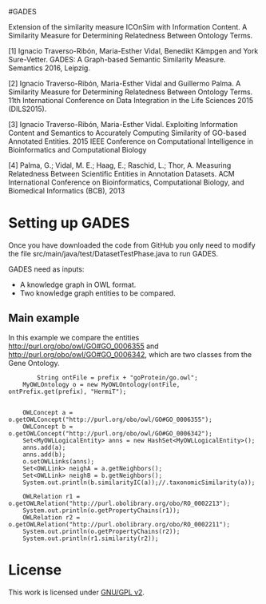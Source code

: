 #GADES

Extension of the similarity measure ICOnSim with Information Content. A Similarity Measure for Determining Relatedness Between Ontology Terms.

[1] Ignacio Traverso-Ribón, Maria-Esther Vidal, Benedikt Kämpgen and York Sure-Vetter. GADES: A Graph-based Semantic Similarity Measure. Semantics 2016, Leipzig.

[2] Ignacio Traverso-Ribón, Maria-Esther Vidal and Guillermo Palma. A Similarity Measure for Determining Relatedness Between Ontology Terms. 11th  International Conference on Data Integration in the Life Sciences 2015 (DILS2015).

[3] Ignacio Traverso-Ribón, Maria-Esther Vidal. Exploiting Information Content and Semantics to Accurately Computing Similarity of GO-based Annotated Entities. 2015 IEEE Conference on Computational Intelligence in Bioinformatics and Computational Biology

[4] Palma, G.; Vidal, M. E.; Haag, E.; Raschid, L.; Thor, A. Measuring Relatedness Between Scientific Entities in Annotation Datasets. ACM International Conference on Bioinformatics, Computational Biology, and Biomedical Informatics (BCB), 2013


# Setting up GADES
Once you have downloaded the code from GitHub you only need to modify the file src/main/java/test/DatasetTestPhase.java to run GADES.

GADES need as inputs:
* A knowledge graph in OWL format.
* Two knowledge graph entities to be compared.

## Main example
In this example we compare the entities http://purl.org/obo/owl/GO#GO_0006355 and http://purl.org/obo/owl/GO#GO_0006342, which are two classes from the Gene Ontology.

    		String ontFile = prefix + "goProtein/go.owl";
		MyOWLOntology o = new MyOWLOntology(ontFile, ontPrefix.get(prefix), "HermiT");
		
		
		OWLConcept a = o.getOWLConcept("http://purl.org/obo/owl/GO#GO_0006355");
		OWLConcept b = o.getOWLConcept("http://purl.org/obo/owl/GO#GO_0006342");
		Set<MyOWLLogicalEntity> anns = new HashSet<MyOWLLogicalEntity>();
		anns.add(a);
		anns.add(b);
		o.setOWLLinks(anns);
		Set<OWLLink> neighA = a.getNeighbors();
		Set<OWLLink> neighB = b.getNeighbors();
		System.out.println(b.similarityIC(a));//.taxonomicSimilarity(a));
		
		OWLRelation r1 = o.getOWLRelation("http://purl.obolibrary.org/obo/RO_0002213");
		System.out.println(o.getPropertyChains(r1));
		OWLRelation r2 = o.getOWLRelation("http://purl.obolibrary.org/obo/RO_0002211");
		System.out.println(o.getPropertyChains(r2));
		System.out.println(r1.similarity(r2));

# License
This work is licensed under [GNU/GPL v2](https://www.gnu.org/licenses/gpl-2.0.html).
